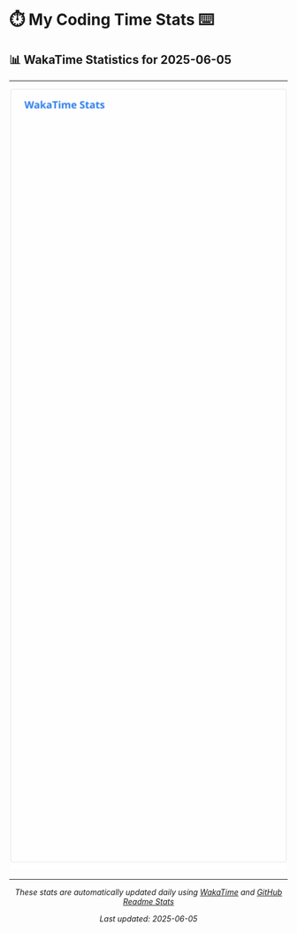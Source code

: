 # ⏱️ My Coding Time Stats ⌨️

## 📊 WakaTime Statistics for 2025-06-05

---

<div align="center">

<img src="./images/wakatime-stats-2025-06-05.svg" alt="WakaTime Stats" width="500">

</div>

---

<div align="center">

*These stats are automatically updated daily using [WakaTime](https://wakatime.com) and [GitHub Readme Stats](https://github.com/anuraghazra/github-readme-stats)*

*Last updated: 2025-06-05*
</div>
